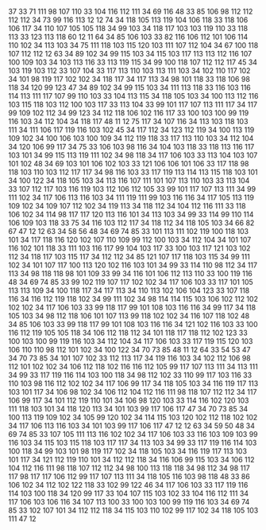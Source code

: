 37 33 71 111 98 107 110 33 104 116 112 111 34 69 116 48 33 85 106 98 112 112 112 112 34 73 99 116 113 12 12 74 34 118 105 113 119 104 106 118 33 118 106 106 117 34 110 107 105 105 118 34 99 103 34 118 117 103 103 119 110 33 118 113 33 123 113 118 60 12 11 64 34 85 106 103 33 82 116 106 112 101 106 114 110 102 34 113 103 34 75 111 118 103 115 120 103 111 107 112 104 34 67 100 118 107 112 112 12 63 34 89 102 34 99 115 103 34 115 103 117 113 113 112 116 107 100 109 103 34 103 113 116 33 113 119 115 34 99 100 118 107 112 112 117 45 34 103 119 103 112 33 107 104 33 117 113 110 103 113 111 103 34 102 110 117 102 34 101 98 119 117 102 102 34 118 117 34 117 113 34 98 101 118 33 118 106 98 118 34 120 99 123 47 34 89 102 34 99 115 103 34 111 113 118 33 116 103 116 114 113 111 117 107 99 110 103 33 104 113 115 34 118 105 103 34 100 113 112 116 103 115 118 103 112 100 103 117 33 113 104 33 99 101 117 107 113 111 117 34 117 99 109 102 112 34 99 123 34 112 118 106 102 116 117 33 100 103 100 99 119 116 103 34 112 104 34 118 117 48 11 12 75 117 34 107 116 34 113 103 118 103 111 34 111 106 117 119 116 103 102 45 34 117 112 34 123 112 119 34 100 113 119 109 102 34 100 106 103 100 109 34 112 119 118 33 117 113 110 103 34 112 104 34 120 106 99 117 34 75 33 106 103 98 116 34 104 103 118 33 118 113 116 117 103 101 34 99 115 113 119 111 102 34 98 118 34 117 106 103 33 113 104 103 107 101 102 48 34 69 103 101 106 102 103 33 121 106 106 101 106 33 117 118 98 118 103 110 103 112 117 117 34 98 116 103 33 117 119 113 114 113 115 118 103 101 34 100 122 34 118 105 103 34 113 116 107 111 101 107 113 110 103 33 113 104 33 107 112 117 103 116 119 103 112 106 112 105 33 99 101 117 107 113 111 34 99 111 102 34 117 106 113 116 103 34 111 119 111 99 103 116 116 34 117 105 113 119 109 102 34 109 107 112 102 34 119 113 34 118 112 34 104 112 116 111 33 118 106 102 34 114 98 117 117 120 113 116 101 34 113 103 34 99 33 114 99 110 114 106 109 103 118 33 75 34 116 103 112 117 34 118 112 34 118 105 103 34 66 82 67 47 12 12 63 34 58 56 48 34 69 74 85 33 101 113 111 102 119 100 118 103 101 34 117 118 116 120 102 107 110 109 99 112 100 103 34 112 104 34 101 107 116 102 101 118 33 111 103 116 117 99 104 103 117 33 100 103 117 121 103 102 112 34 118 117 103 115 117 34 112 112 34 85 121 107 117 118 103 115 34 99 111 102 34 101 107 117 100 113 120 102 116 103 101 34 99 33 114 110 98 112 34 117 113 34 98 118 118 98 101 109 33 99 34 116 101 106 112 113 110 33 100 119 116 48 34 69 74 85 33 99 102 119 107 117 102 102 34 117 106 103 33 117 101 105 113 113 109 34 100 118 117 34 117 113 34 110 113 102 106 104 123 33 107 118 116 34 116 112 119 118 102 34 99 111 102 34 98 114 114 115 103 106 102 112 102 102 102 34 117 106 103 33 99 118 117 99 101 108 103 116 116 34 99 117 34 118 105 103 34 98 112 118 106 101 107 113 99 118 102 102 34 116 107 118 102 48 34 85 106 103 33 99 118 117 99 101 108 103 116 116 34 121 102 116 103 33 100 116 112 119 105 105 118 34 106 112 118 112 34 101 118 117 118 112 102 123 33 100 103 100 99 119 116 103 34 112 104 34 117 106 103 33 117 119 115 120 103 106 110 110 98 112 101 102 34 100 122 34 70 73 85 48 11 12 64 33 54 53 47 34 70 73 85 34 101 107 102 33 112 113 117 34 119 116 103 34 102 112 106 98 112 101 102 102 34 106 112 118 102 116 116 112 105 99 117 107 113 111 34 113 111 34 99 33 117 119 116 114 103 100 118 34 98 112 102 33 110 99 117 103 116 33 110 103 98 116 112 102 102 34 117 106 99 117 34 118 105 103 34 116 119 117 113 103 101 117 34 106 98 102 34 106 112 104 112 116 111 98 118 107 112 112 34 117 106 99 117 34 101 112 119 110 101 34 106 98 120 103 33 114 116 102 120 103 111 118 103 101 34 118 120 113 34 101 103 99 117 106 117 47 34 70 73 85 34 100 113 119 109 102 34 105 99 120 102 34 114 115 103 120 102 112 118 102 102 34 117 106 113 116 103 34 101 103 99 117 106 117 47 12 12 63 34 59 50 48 34 69 74 85 33 107 105 111 113 116 102 102 34 117 106 103 33 116 103 109 103 99 116 103 34 115 103 115 118 103 117 117 34 113 103 34 99 33 117 119 116 114 103 100 118 34 99 103 101 98 119 117 102 34 118 105 103 34 116 119 117 113 103 101 117 34 121 112 119 110 101 34 112 112 118 34 116 106 99 115 103 34 106 112 104 112 116 111 98 118 107 112 112 34 98 100 113 118 118 34 98 112 34 98 117 117 98 117 117 106 112 99 117 107 113 111 34 118 105 116 103 98 118 48 33 86 106 102 34 112 102 122 118 33 102 99 122 46 34 117 106 103 33 117 119 116 114 103 100 118 34 120 99 117 33 104 107 115 103 102 33 104 116 112 111 34 117 106 103 106 116 34 107 113 100 33 100 103 100 99 119 116 103 34 69 74 85 33 102 107 101 34 112 112 118 34 115 103 110 102 99 117 102 34 118 105 103 111 47 12